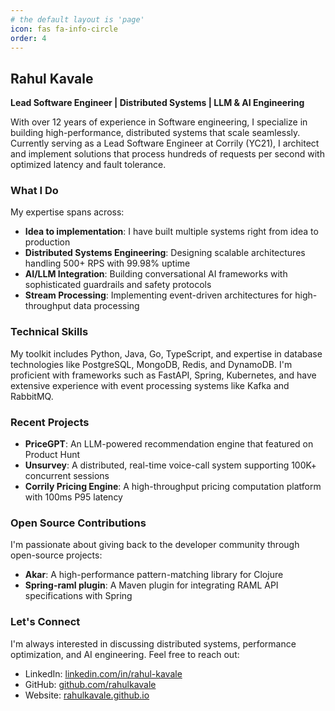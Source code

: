 ```yaml
---
# the default layout is 'page'
icon: fas fa-info-circle
order: 4
---
```


## Rahul Kavale
**Lead Software Engineer | Distributed Systems | LLM & AI Engineering**

With over 12 years of experience in Software engineering, I specialize in building high-performance, distributed systems that scale seamlessly. Currently serving as a Lead Software Engineer at Corrily (YC21), I architect and implement solutions that process hundreds of requests per second with optimized latency and fault tolerance.

### What I Do

My expertise spans across:

- **Idea to implementation**: I have built multiple systems right from idea to production
- **Distributed Systems Engineering**: Designing scalable architectures handling 500+ RPS with 99.98% uptime
- **AI/LLM Integration**: Building conversational AI frameworks with sophisticated guardrails and safety protocols
- **Stream Processing**: Implementing event-driven architectures for high-throughput data processing

### Technical Skills

My toolkit includes Python, Java, Go, TypeScript, and expertise in database technologies like PostgreSQL, MongoDB, Redis, and DynamoDB. I'm proficient with frameworks such as FastAPI, Spring, Kubernetes, and have extensive experience with event processing systems like Kafka and RabbitMQ.

### Recent Projects

- **PriceGPT**: An LLM-powered recommendation engine that featured on Product Hunt
- **Unsurvey**: A distributed, real-time voice-call system supporting 100K+ concurrent sessions
- **Corrily Pricing Engine**: A high-throughput pricing computation platform with 100ms P95 latency

### Open Source Contributions

I'm passionate about giving back to the developer community through open-source projects:
- **Akar**: A high-performance pattern-matching library for Clojure
- **Spring-raml plugin**: A Maven plugin for integrating RAML API specifications with Spring

### Let's Connect

I'm always interested in discussing distributed systems, performance optimization, and AI engineering. Feel free to reach out:

- LinkedIn: [linkedin.com/in/rahul-kavale](https://www.linkedin.com/in/rahul-kavale/)
- GitHub: [github.com/rahulkavale](https://github.com/rahulkavale)
- Website: [rahulkavale.github.io](https://rahulkavale.github.io)
